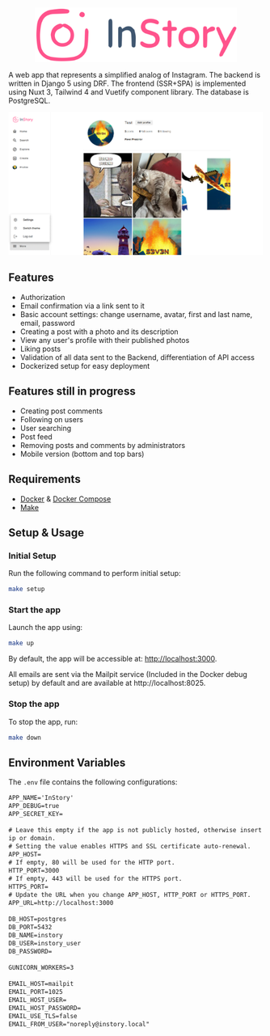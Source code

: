 <p align="center">
  <picture>
    <source media="(prefers-color-scheme: dark)" srcset="/frontend/public/logo-dark.svg?raw=true">
    <img src="/frontend/public/logo.svg?raw=true" width="400" alt="InStory logo">
  </picture>
</p>

A web app that represents a simplified analog of Instagram. The backend is written in Django 5 using DRF.
The frontend (SSR+SPA) is implemented using Nuxt 3, Tailwind 4 and Vuetify component library.
The database is PostgreSQL.

<p align="center">
  <picture>
    <source media="(prefers-color-scheme: dark)" srcset="/docs/screenshots/profile-dark.png?raw=true">
    <img src="/docs/screenshots/profile.png?raw=true" alt="App Screenshot">
  </picture>
</p>

## Features

- Authorization
- Email confirmation via a link sent to it
- Basic account settings: change username, avatar, first and last name, email, password
- Creating a post with a photo and its description
- View any user's profile with their published photos
- Liking posts
- Validation of all data sent to the Backend, differentiation of API access
- Dockerized setup for easy deployment

## Features still in progress

- Creating post comments
- Following on users
- User searching
- Post feed
- Removing posts and comments by administrators
- Mobile version (bottom and top bars)

## Requirements

- [Docker](https://www.docker.com/) & [Docker Compose](https://docs.docker.com/compose/)
- [Make](https://www.gnu.org/software/make/)

## Setup & Usage

### Initial Setup

Run the following command to perform initial setup:

```sh
make setup
```

### Start the app

Launch the app using:

```sh
make up
```

By default, the app will be accessible at: [http://localhost:3000](http://localhost:3000).

All emails are sent via the Mailpit service (Included in the Docker debug setup) by default and are available at
http://localhost:8025.

### Stop the app

To stop the app, run:

```sh
make down
```

## Environment Variables

The `.env` file contains the following configurations:

```env
APP_NAME='InStory'
APP_DEBUG=true
APP_SECRET_KEY=

# Leave this empty if the app is not publicly hosted, otherwise insert ip or domain.
# Setting the value enables HTTPS and SSL certificate auto-renewal.
APP_HOST=
# If empty, 80 will be used for the HTTP port.
HTTP_PORT=3000
# If empty, 443 will be used for the HTTPS port.
HTTPS_PORT=
# Update the URL when you change APP_HOST, HTTP_PORT or HTTPS_PORT.
APP_URL=http://localhost:3000

DB_HOST=postgres
DB_PORT=5432
DB_NAME=instory
DB_USER=instory_user
DB_PASSWORD=

GUNICORN_WORKERS=3

EMAIL_HOST=mailpit
EMAIL_PORT=1025
EMAIL_HOST_USER=
EMAIL_HOST_PASSWORD=
EMAIL_USE_TLS=false
EMAIL_FROM_USER="noreply@instory.local"
```
